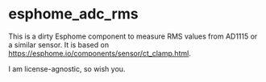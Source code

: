 # esphome_adc_rms
This is a dirty Esphome component to measure RMS values from AD1115 or a similar sensor.
It is based on https://esphome.io/components/sensor/ct_clamp.html.

I am license-agnostic, so wish you.
